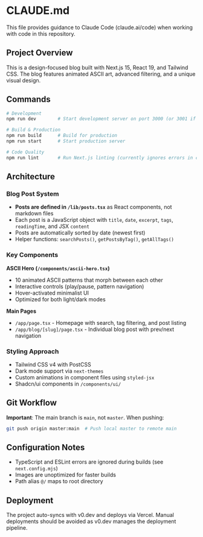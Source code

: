 # CLAUDE.md

This file provides guidance to Claude Code (claude.ai/code) when working with code in this repository.

## Project Overview

This is a design-focused blog built with Next.js 15, React 19, and Tailwind CSS. The blog features animated ASCII art, advanced filtering, and a unique visual design.

## Commands

```bash
# Development
npm run dev        # Start development server on port 3000 (or 3001 if occupied)

# Build & Production
npm run build      # Build for production
npm run start      # Start production server

# Code Quality
npm run lint       # Run Next.js linting (currently ignores errors in config)
```

## Architecture

### Blog Post System
- **Posts are defined in `/lib/posts.tsx`** as React components, not markdown files
- Each post is a JavaScript object with `title`, `date`, `excerpt`, `tags`, `readingTime`, and JSX `content`
- Posts are automatically sorted by date (newest first)
- Helper functions: `searchPosts()`, `getPostsByTag()`, `getAllTags()`

### Key Components

**ASCII Hero (`/components/ascii-hero.tsx`)**
- 10 animated ASCII patterns that morph between each other
- Interactive controls (play/pause, pattern navigation)
- Hover-activated minimalist UI
- Optimized for both light/dark modes

**Main Pages**
- `/app/page.tsx` - Homepage with search, tag filtering, and post listing
- `/app/blog/[slug]/page.tsx` - Individual blog post with prev/next navigation

### Styling Approach
- Tailwind CSS v4 with PostCSS
- Dark mode support via `next-themes`
- Custom animations in component files using `styled-jsx`
- Shadcn/ui components in `/components/ui/`

## Git Workflow

**Important**: The main branch is `main`, not `master`. When pushing:
```bash
git push origin master:main  # Push local master to remote main
```

## Configuration Notes

- TypeScript and ESLint errors are ignored during builds (see `next.config.mjs`)
- Images are unoptimized for faster builds
- Path alias `@/` maps to root directory

## Deployment

The project auto-syncs with v0.dev and deploys via Vercel. Manual deployments should be avoided as v0.dev manages the deployment pipeline.